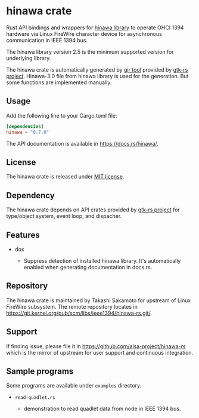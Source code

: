 # hinawa crate

Rust API bindings and wrappers for
[hinawa library](https://git.kernel.org/pub/scm/libs/ieee1394/libhinawa.git/) to operate OHCI 1394
hardware via Linux FireWire character device for asynchronous communication in IEEE 1394 bus.

The hinawa library version 2.5 is the minimum supported version for underlying library.

The hinawa crate is automatically generated by [gir tool](https://gtk-rs.org/gir/book/) provided
by [gtk-rs project](https://gtk-rs.org/). Hinawa-3.0 file from hinawa library is used for the
generation. But some functions are implemented manually.

## Usage

Add the following line to your Cargo.toml file:

```toml
[dependencies]
hinawa = "0.7.0"
```

The API documentation is available in <https://docs.rs/hinawa/>.

## License

The hinawa crate is released under [MIT license](https://spdx.org/licenses/MIT.html).

## Dependency

The hinawa crate depends on API crates provided by [gtk-rs project](https://gtk-rs.org/) for
type/object system, event loop, and dispacher.

## Features

* dox

   * Suppress detection of installed hinawa library. It's automatically enabled when generating
     documentation in docs.rs.

## Repository

The hinawa crate is maintained by Takashi Sakamoto for upstream of Linux FireWire subsystem.
The remote repository locates in <https://git.kernel.org/pub/scm/libs/ieee1394/hinawa-rs.git/>.

## Support

If finding issue, please file it in <https://github.com/alsa-project/hinawa-rs> which is the mirror
of upstream for user support and continuous integration.

## Sample programs
Some programs are available under `examples` directory.

* `read-quadlet.rs`

    * demonstration to read quadlet data from node in IEEE 1394 bus.
